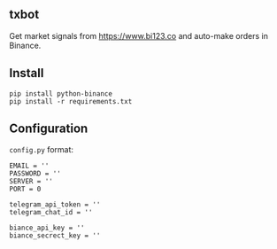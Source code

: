 
## txbot

Get market signals from https://www.bi123.co and auto-make orders in Binance.

## Install

```
pip install python-binance
pip install -r requirements.txt
```

## Configuration

`config.py` format:

```
EMAIL = ''
PASSWORD = ''
SERVER = ''
PORT = 0

telegram_api_token = ''
telegram_chat_id = ''

biance_api_key = ''
biance_secrect_key = ''
```
